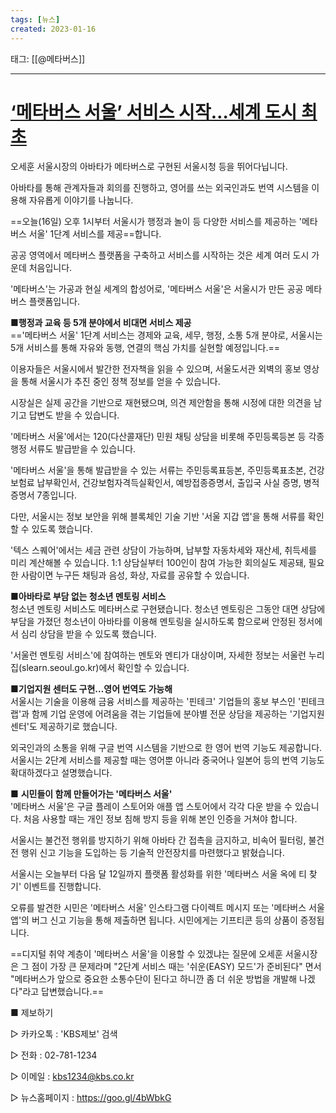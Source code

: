 ```yaml
---
tags: [뉴스]
created: 2023-01-16
---
```


태그: [[@메타버스]]

___

# [‘메타버스 서울’ 서비스 시작…세계 도시 최초](https://n.news.naver.com/article/056/0011411338?sid=102)
오세훈 서울시장의 아바타가 메타버스로 구현된 서울시청 등을 뛰어다닙니다.  

아바타를 통해 관계자들과 회의를 진행하고, 영어를 쓰는 외국인과도 번역 시스템을 이용해 자유롭게 이야기를 나눕니다.

==오늘(16일) 오후 1시부터 서울시가 행정과 놀이 등 다양한 서비스를 제공하는 '메타버스 서울' 1단계 서비스를 제공==합니다.

공공 영역에서 메타버스 플랫폼을 구축하고 서비스를 시작하는 것은 세계 여러 도시 가운데 처음입니다.

'메타버스'는 가공과 현실 세계의 합성어로, '메타버스 서울'은 서울시가 만든 공공 메타버스 플랫폼입니다.

**■행정과 교육 등 5개 분야에서 비대면 서비스 제공**  
=='메타버스 서울' 1단계 서비스는 경제와 교육, 세무, 행정, 소통 5개 분야로, 서울시는 5개 서비스를 통해 자유와 동행, 연결의 핵심 가치를 실현할 예정입니다.==  

이용자들은 서울시에서 발간한 전자책을 읽을 수 있으며, 서울도서관 외벽의 홍보 영상을 통해 서울시가 추진 중인 정책 정보를 얻을 수 있습니다.

시장실은 실제 공간을 기반으로 재현됐으며, 의견 제안함을 통해 시정에 대한 의견을 남기고 답변도 받을 수 있습니다.

'메타버스 서울'에서는 120(다산콜재단) 민원 채팅 상담을 비롯해 주민등록등본 등 각종 행정 서류도 발급받을 수 있습니다.  

'메타버스 서울'을 통해 발급받을 수 있는 서류는 주민등록표등본, 주민등록표초본, 건강보험료 납부확인서, 건강보험자격득실확인서, 예방접종증명서, 출입국 사실 증명, 병적증명서 7종입니다.

다만, 서울시는 정보 보안을 위해 블록체인 기술 기반 '서울 지갑 앱'을 통해 서류를 확인할 수 있도록 했습니다.

'텍스 스퀘어'에서는 세금 관련 상담이 가능하며, 납부할 자동차세와 재산세, 취득세를 미리 계산해볼 수 있습니다. 1:1 상담실부터 100인이 참여 가능한 회의실도 제공돼, 필요한 사람이면 누구든 채팅과 음성, 화상, 자료를 공유할 수 있습니다.

**■아바타로 부담 없는 청소년 멘토링 서비스**  
청소년 멘토링 서비스도 메타버스로 구현됐습니다. 청소년 멘토링은 그동안 대면 상담에 부담을 가졌던 청소년이 아바타를 이용해 멘토링을 실시하도록 함으로써 안정된 정서에서 심리 상담을 받을 수 있도록 했습니다.  

'서울런 멘토링 서비스'에 참여하는 멘토와 멘티가 대상이며, 자세한 정보는 서울런 누리집(slearn.seoul.go.kr)에서 확인할 수 있습니다.

**■기업지원 센터도 구현…영어 번역도 가능해**  
서울시는 기술을 이용해 금융 서비스를 제공하는 '핀테크' 기업들의 홍보 부스인 '핀테크랩'과 함께 기업 운영에 어려움을 겪는 기업들에 분야별 전문 상담을 제공하는 '기업지원센터'도 제공하기로 했습니다.  

외국인과의 소통을 위해 구글 번역 시스템을 기반으로 한 영어 번역 기능도 제공합니다. 서울시는 2단계 서비스를 제공할 때는 영어뿐 아니라 중국어나 일본어 등의 번역 기능도 확대하겠다고 설명했습니다.

■ **시민들이 함께 만들어가는 '메타버스 서울'**  
'메타버스 서울'은 구글 플레이 스토어와 애플 앱 스토어에서 각각 다운 받을 수 있습니다. 처음 사용할 때는 개인 정보 침해 방지 등을 위해 본인 인증을 거쳐야 합니다.  

서울시는 불건전 행위를 방지하기 위해 아바타 간 접촉을 금지하고, 비속어 필터링, 불건전 행위 신고 기능을 도입하는 등 기술적 안전장치를 마련했다고 밝혔습니다.

서울시는 오늘부터 다음 달 12일까지 플랫폼 활성화를 위한 '메타버스 서울 옥에 티 찾기' 이벤트를 진행합니다.  

오류를 발견한 시민은 '메타버스 서울' 인스타그램 다이렉트 메시지 또는 '메타버스 서울 앱'의 버그 신고 기능을 통해 제출하면 됩니다. 시민에게는 기프티콘 등의 상품이 증정됩니다.

==디지털 취약 계층이 '메타버스 서울'을 이용할 수 있겠냐는 질문에 오세훈 서울시장은 그 점이 가장 큰 문제라며 "2단계 서비스 때는 '쉬운(EASY) 모드'가 준비된다" 면서 "메타버스가 앞으로 중요한 소통수단이 된다고 하니깐 좀 더 쉬운 방법을 개발해 나겠다"라고 답변했습니다.==

■ 제보하기

▷ 카카오톡 : 'KBS제보' 검색  

▷ 전화 : 02-781-1234

▷ 이메일 : kbs1234@kbs.co.kr  

▷ 뉴스홈페이지 : https://goo.gl/4bWbkG
